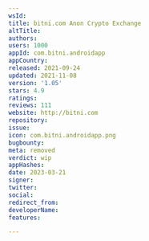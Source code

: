 ```yaml
---
wsId: 
title: bitni.com Anon Crypto Exchange
altTitle: 
authors: 
users: 1000
appId: com.bitni.androidapp
appCountry: 
released: 2021-09-24
updated: 2021-11-08
version: '1.05'
stars: 4.9
ratings: 
reviews: 111
website: http://bitni.com
repository: 
issue: 
icon: com.bitni.androidapp.png
bugbounty: 
meta: removed
verdict: wip
appHashes: 
date: 2023-03-21
signer: 
twitter: 
social: 
redirect_from: 
developerName: 
features: 

---
```


